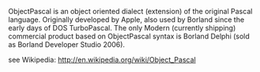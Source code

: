 ObjectPascal is an object oriented dialect (extension) of the original Pascal language. Originally developed by Apple, also used by Borland since the early days of DOS TurboPascal. The only Modern (currently shipping) commercial product based on ObjectPascal syntax is Borland Delphi (sold as Borland Developer Studio 2006).

see Wikipedia: http://en.wikipedia.org/wiki/Object_Pascal
